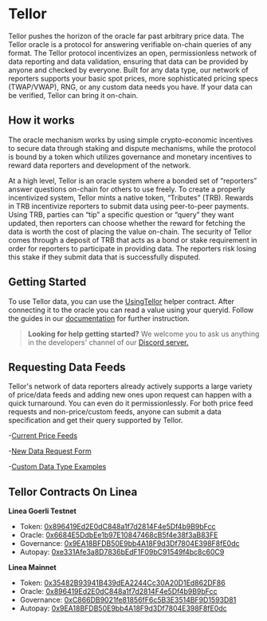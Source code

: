 
# Tellor

Tellor pushes the horizon of the oracle far past arbitrary price data. The Tellor oracle is a protocol for
answering verifiable on-chain queries of any format.  The Tellor protocol incentivizes an open, permissionless network of data reporting and data validation, ensuring that data can be provided by anyone and checked by everyone.
Built for any data type, our network of reporters supports your basic spot prices, more sophisticated pricing specs (TWAP/VWAP), RNG, or any custom data needs you have. If your data can be verified, Tellor can bring it on-chain.

## How it works

The oracle mechanism works by using simple crypto-economic incentives to secure data through staking
and dispute mechanisms, while the protocol is bound by a token which utilizes
governance and monetary incentives to reward data reporters and development of the network.

At a high level, Tellor is an oracle system where a bonded set of “reporters” answer questions on-chain
for others to use freely. To create a properly incentivized system, Tellor mints a native token, “Tributes”
(TRB). Rewards in TRB incentivize reporters to submit data using peer-to-peer payments. Using TRB, parties can “tip” a specific question or “query” they want updated, then reporters can choose whether the reward for fetching the data is worth the cost of placing the value on-chain. The security of Tellor comes through a deposit of TRB that acts as a bond or stake requirement in order for reporters to participate in providing data. The reporters risk losing this stake if they submit data that is successfully disputed.

## Getting Started
To use Tellor data, you can use the [UsingTellor](https://github.com/tellor-io/usingtellor) helper contract. After connecting it to the oracle you can read a value using your queryid.  Follow the guides in our [documentation](https://docs.tellor.io) for further instruction.


> **Looking for help getting started?** We welcome you to ask us anything in the developers' channel of our [Discord server.](https://discord.gg/tellor)  

## Requesting Data Feeds
Tellor's network of data reporters already actively supports a large variety of price/data feeds and adding new ones upon request can happen with a quick turnaround.  You can even do it permissionlessly.  For both price feed requests and non-price/custom feeds, anyone can submit a data specification and get their query supported by Tellor.  

-[Current Price Feeds](https://github.com/tellor-io/telliot-feeds/tree/main/src/telliot_feeds/feeds)

-[New Data Request Form](https://github.com/tellor-io/dataSpecs/issues/new?assignees=&labels=&template=new_query_type.yaml&title=%5BNew+Query+Type%5D%3A+)

-[Custom Data Type Examples](https://github.com/tellor-io/dataSpecs/tree/main/types)

## Tellor Contracts On Linea

**Linea Goerli Testnet**

* Token: [0x896419Ed2E0dC848a1f7d2814F4e5Df4b9B9bFcc](https://goerli.lineascan.build/address/0x896419Ed2E0dC848a1f7d2814F4e5Df4b9B9bFcc#code)
* Oracle: [0x6684E5DdbEe1b97E10847468cB5f4e38f3aB83FE](https://goerli.lineascan.build/address/0x6684E5DdbEe1b97E10847468cB5f4e38f3aB83FE)
* Governance: [0x9EA18BFDB50E9bb4A18F9d3Df7804E398F8fE0dc](https://goerli.lineascan.build/address/0x9EA18BFDB50E9bb4A18F9d3Df7804E398F8fE0dc)
* Autopay: [0xe331Afe3a8D7836bEdF1F09bC91549f4bc8c60C9](https://goerli.lineascan.build/address/0xe331Afe3a8D7836bEdF1F09bC91549f4bc8c60C9)

**Linea Mainnet**

* Token: [0x35482B93941B439dEA2244Cc30A20D1Ed862DF86](https://lineascan.build/token/0x35482b93941b439dea2244cc30a20d1ed862df86)
* Oracle: [0x896419Ed2E0dC848a1f7d2814F4e5Df4b9B9bFcc](https://lineascan.build/address/0x896419ed2e0dc848a1f7d2814f4e5df4b9b9bfcc#code)
* Governance: [0xC866DB9021fe81856fF6c5B3E3514BF9D1593D81](https://lineascan.build/address/0xC866DB9021fe81856fF6c5B3E3514BF9D1593D81)
* Autopay: [0x9EA18BFDB50E9bb4A18F9d3Df7804E398F8fE0dc](https://lineascan.build/address/0x9EA18BFDB50E9bb4A18F9d3Df7804E398F8fE0dc)

